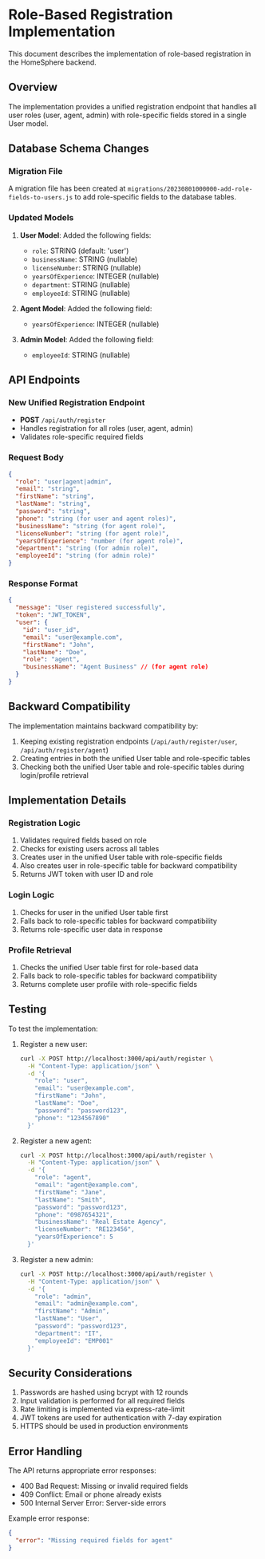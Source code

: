 # Role-Based Registration Implementation

This document describes the implementation of role-based registration in the HomeSphere backend.

## Overview

The implementation provides a unified registration endpoint that handles all user roles (user, agent, admin) with role-specific fields stored in a single User model.

## Database Schema Changes

### Migration File
A migration file has been created at `migrations/20230801000000-add-role-fields-to-users.js` to add role-specific fields to the database tables.

### Updated Models

1. **User Model**: Added the following fields:
   - `role`: STRING (default: 'user')
   - `businessName`: STRING (nullable)
   - `licenseNumber`: STRING (nullable)
   - `yearsOfExperience`: INTEGER (nullable)
   - `department`: STRING (nullable)
   - `employeeId`: STRING (nullable)

2. **Agent Model**: Added the following field:
   - `yearsOfExperience`: INTEGER (nullable)

3. **Admin Model**: Added the following field:
   - `employeeId`: STRING (nullable)

## API Endpoints

### New Unified Registration Endpoint
- **POST** `/api/auth/register`
- Handles registration for all roles (user, agent, admin)
- Validates role-specific required fields

### Request Body
```json
{
  "role": "user|agent|admin",
  "email": "string",
  "firstName": "string",
  "lastName": "string",
  "password": "string",
  "phone": "string (for user and agent roles)",
  "businessName": "string (for agent role)",
  "licenseNumber": "string (for agent role)",
  "yearsOfExperience": "number (for agent role)",
  "department": "string (for admin role)",
  "employeeId": "string (for admin role)"
}
```

### Response Format
```json
{
  "message": "User registered successfully",
  "token": "JWT_TOKEN",
  "user": {
    "id": "user_id",
    "email": "user@example.com",
    "firstName": "John",
    "lastName": "Doe",
    "role": "agent",
    "businessName": "Agent Business" // (for agent role)
  }
}
```

## Backward Compatibility

The implementation maintains backward compatibility by:
1. Keeping existing registration endpoints (`/api/auth/register/user`, `/api/auth/register/agent`)
2. Creating entries in both the unified User table and role-specific tables
3. Checking both the unified User table and role-specific tables during login/profile retrieval

## Implementation Details

### Registration Logic
1. Validates required fields based on role
2. Checks for existing users across all tables
3. Creates user in the unified User table with role-specific fields
4. Also creates user in role-specific table for backward compatibility
5. Returns JWT token with user ID and role

### Login Logic
1. Checks for user in the unified User table first
2. Falls back to role-specific tables for backward compatibility
3. Returns role-specific user data in response

### Profile Retrieval
1. Checks the unified User table first for role-based data
2. Falls back to role-specific tables for backward compatibility
3. Returns complete user profile with role-specific fields

## Testing

To test the implementation:

1. Register a new user:
   ```bash
   curl -X POST http://localhost:3000/api/auth/register \
     -H "Content-Type: application/json" \
     -d '{
       "role": "user",
       "email": "user@example.com",
       "firstName": "John",
       "lastName": "Doe",
       "password": "password123",
       "phone": "1234567890"
     }'
   ```

2. Register a new agent:
   ```bash
   curl -X POST http://localhost:3000/api/auth/register \
     -H "Content-Type: application/json" \
     -d '{
       "role": "agent",
       "email": "agent@example.com",
       "firstName": "Jane",
       "lastName": "Smith",
       "password": "password123",
       "phone": "0987654321",
       "businessName": "Real Estate Agency",
       "licenseNumber": "RE123456",
       "yearsOfExperience": 5
     }'
   ```

3. Register a new admin:
   ```bash
   curl -X POST http://localhost:3000/api/auth/register \
     -H "Content-Type: application/json" \
     -d '{
       "role": "admin",
       "email": "admin@example.com",
       "firstName": "Admin",
       "lastName": "User",
       "password": "password123",
       "department": "IT",
       "employeeId": "EMP001"
     }'
   ```

## Security Considerations

1. Passwords are hashed using bcrypt with 12 rounds
2. Input validation is performed for all required fields
3. Rate limiting is implemented via express-rate-limit
4. JWT tokens are used for authentication with 7-day expiration
5. HTTPS should be used in production environments

## Error Handling

The API returns appropriate error responses:
- 400 Bad Request: Missing or invalid required fields
- 409 Conflict: Email or phone already exists
- 500 Internal Server Error: Server-side errors

Example error response:
```json
{
  "error": "Missing required fields for agent"
}